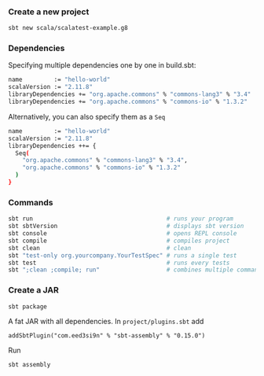 ### Create a new project
```bash
sbt new scala/scalatest-example.g8
```
### Dependencies
Specifying multiple dependencies one by one in build.sbt:
```bash
name         := "hello-world"
scalaVersion := "2.11.8"
libraryDependencies += "org.apache.commons" % "commons-lang3" % "3.4"
libraryDependencies += "org.apache.commons" % "commons-io" % "1.3.2"
```
Alternatively, you can also specify them as a `Seq`
```bash
name         := "hello-world"
scalaVersion := "2.11.8"
libraryDependencies ++= {
  Seq(
    "org.apache.commons" % "commons-lang3" % "3.4",
    "org.apache.commons" % "commons-io" % "1.3.2"
  )
}
```
### Commands
```bash
sbt run                                      # runs your program
sbt sbtVersion                               # displays sbt version
sbt console                                  # opens REPL console
sbt compile                                  # compiles project
sbt clean                                    # clean
sbt "test-only org.yourcompany.YourTestSpec" # runs a single test
sbt test                                     # runs every tests
sbt ";clean ;compile; run"                   # combines multiple commands in a single invocation
```
### Create a JAR
```bash
sbt package
```
A fat JAR with all dependencies. In `project/plugins.sbt` add
```
addSbtPlugin("com.eed3si9n" % "sbt-assembly" % "0.15.0")
```
Run
```bash
sbt assembly
```
